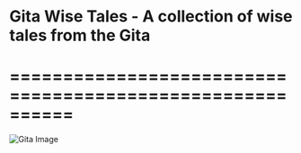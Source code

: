# Gita Wise Tales - A collection of wise tales from the Gita

# ==========================================================

![Gita Image](https://res.cloudinary.com/di8g6lksr/image/upload/v1691417709/sajjan.tech/collage_1_sqfwo9.png)

